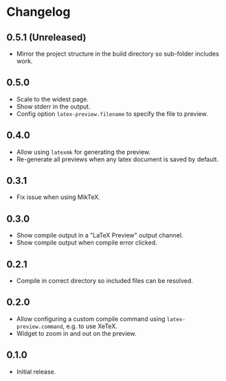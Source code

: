 # Changelog

## 0.5.1 (Unreleased)

* Mirror the project structure in the build directory so sub-folder includes work.

## 0.5.0

* Scale to the widest page.
* Show stderr in the output.
* Config option `latex-preview.filename` to specify the file to preview.

## 0.4.0

* Allow using `latexmk` for generating the preview.
* Re-generate all previews when any latex document is saved by default.

## 0.3.1

* Fix issue when using MikTeX.

## 0.3.0

* Show compile output in a "LaTeX Preview" output channel.
* Show compile output when compile error clicked.

## 0.2.1

* Compile in correct directory so included files can be resolved.

## 0.2.0

* Allow configuring a custom compile command using `latex-preview.command`, e.g. to use XeTeX.
* Widget to zoom in and out on the preview.

## 0.1.0

* Initial release.
